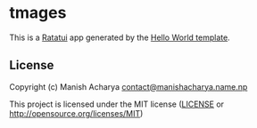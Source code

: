 # tmages

This is a [Ratatui] app generated by the [Hello World template].

[Ratatui]: https://ratatui.rs
[Hello World Template]: https://github.com/ratatui/templates/tree/main/hello-world

## License

Copyright (c) Manish Acharya <contact@manishacharya.name.np>

This project is licensed under the MIT license ([LICENSE] or <http://opensource.org/licenses/MIT>)

[LICENSE]: ./LICENSE
